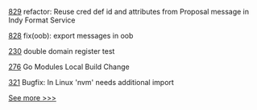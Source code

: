 
[829](https://github.com/hyperledger/aries-framework-javascript/pull/829) refactor: Reuse cred def id and attributes from Proposal message in Indy Format Service

[828](https://github.com/hyperledger/aries-framework-javascript/pull/828) fix(oob): export messages in oob

[230](https://github.com/hyperledger/iroha-java/pull/230) double domain register test

[276](https://github.com/hyperledger-labs/weaver-dlt-interoperability/pull/276) Go Modules Local Build Change

[321](https://github.com/hyperledger-labs/fablo/pull/321) Bugfix: In Linux 'nvm' needs additional import


[See more >>>](https://start-here.hyperledger.org/pull-requests)
